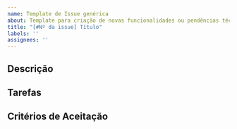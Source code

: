 ```yaml
---
name: Template de Issue genérica
about: Template para criação de novas funcionalidades ou pendências técnicas
title: "[#Nº da issue] Título"
labels: ''
assignees: ''
---
```


## Descrição

<!-- Apresentar um texto curto a respeito do que deve ser feito -->

## Tarefas

<!-- Enumerar as tarefas necessárias para concluir a issue -->
<!-- - [ ] Tarefa 1. -->

## Critérios de Aceitação

<!-- Enumerar os critérios de aceitação dessa issue -->
<!-- - Exemplo 1. -->

<!-- ## Observações -->

<!-- Informações adicionais que ajudem no desenvolvimento da issue. -->

<!-- ## Lembretes -->

<!-- - A issue deve ser delegada a alguém; -->
<!-- - A issue deve ter labels. -->
<!-- - A issue deve ser eventualmente associada a uma sprint -->